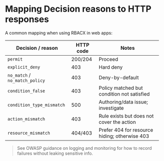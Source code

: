 
# Mapping Decision reasons to HTTP responses

A common mapping when using RBACX in web apps:

| Decision / reason               | HTTP code | Notes |
|---------------------------------|-----------|-------|
| `permit`                        | 200/204   | Proceed |
| `explicit_deny`                 | 403       | Hard deny |
| `no_match` / `no_match_policy`  | 403       | Deny-by-default |
| `condition_false`               | 403       | Policy matched but condition not satisfied |
| `condition_type_mismatch`       | 500       | Authoring/data issue; investigate |
| `action_mismatch`               | 403       | Rule exists but does not cover the action |
| `resource_mismatch`             | 404/403   | Prefer 404 for resource hiding; otherwise 403 |

> See OWASP guidance on logging and monitoring for how to record failures without leaking sensitive info.
